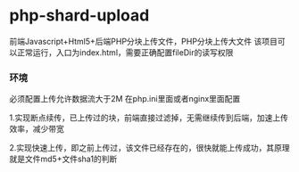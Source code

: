 # php-shard-upload
前端Javascript+Html5+后端PHP分块上传文件，PHP分块上传大文件
该项目可以正常运行，入口为index.html，需要正确配置fileDir的读写权限
### 环境
必须配置上传允许数据流大于2M  在php.ini里面或者nginx里面配置

1.实现断点续传，已上传过的块，前端直接过滤掉，无需继续传到后端，加速上传效率，减少带宽

2.实现快速上传，即之前上传过，该文件已经存在的，很快就能上传成功，其原理就是文件md5+文件sha1的判断
